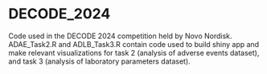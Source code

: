 # DECODE_2024
Code used in the DECODE 2024 competition held by Novo Nordisk.
ADAE_Task2.R and ADLB_Task3.R contain code used to build shiny app and make relevant visualizations for task 2 (analysis of adverse events dataset), and task 3 (analysis of laboratory parameters dataset).
